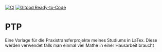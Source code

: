 [![CI](https://github.com/TheDarkMen3000/PTP/workflows/CI/badge.svg?branch=master)](https://github.com/TheDarkMen3000/PTP/actions?query=workflow%3ACI)
[![Gitpod Ready-to-Code](https://img.shields.io/badge/Gitpod-ready--to--code-blue?logo=gitpod)](https://gitpod.io/#https://github.com/<your-org>/<your-project>)

# PTP

Eine Vorlage für die Praxistransferprojekte meines Studiums in LaTex. 
Diese werden verwendet falls man einmal viel Mathe in einer Hausarbeit braucht
